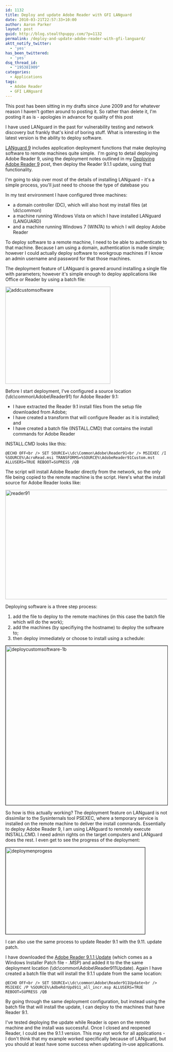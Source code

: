 ```yaml
---
id: 1132
title: Deploy and update Adobe Reader with GFI LANguard
date: 2010-03-21T22:57:33+10:00
author: Aaron Parker
layout: post
guid: http://blog.stealthpuppy.com/?p=1132
permalink: /deploy-and-update-adobe-reader-with-gfi-languard/
aktt_notify_twitter:
  - 'yes'
has_been_twittered:
  - 'yes'
dsq_thread_id:
  - "195381909"
categories:
  - Applications
tags:
  - Adobe Reader
  - GFI LANguard
---
```

<p class="note">
  This post has been sitting in my drafts since June 2009 and for whatever reason I haven't gotten around to posting it. So rather than delete it, I'm posting it as is - apologies in advance for quality of this post
</p>

I have used LANguard in the past for vulnerability testing and network discovery but frankly that's kind of boring stuff. What is interesting in the latest version is the ability to deploy software.

[LANguard 9](http://www.gfi.com/lannetscan) includes application deployment functions that make deploying software to remote machines quite simple.  I'm going to detail deploying Adobe Reader 9, using the deployment notes outlined in my [Deploying Adobe Reader 9]({{site.baseurl}}/deployment/deploying-adobe-reader-9-for-windows) post, then deploy the Reader 9.1.1 update, using that functionality.

I'm going to skip over most of the details of installing LANguard - it's a simple process, you'll just need to choose the type of datebase you

In my test environment I have configured three machines:

  * a domain controller (DC), which will also host my install files (at \\dc\common)
  * a machine running Windows Vista on which I have installed LANguard (LANGUARD)
  * and a machine running Windows 7 (WIN7A) to which I will deploy Adobe Reader

To deploy software to a remote machine, I need to be able to authenticate to that machine. Because I am using a domain, authentication is made simple; however I could actually deploy software to workgroup machines if I know an admin username and password for that those machines.

The deployment feature of LANguard is geared around installing a single file with parameters; however it's simple enough to deploy applications like Office or Reader by using a batch file:

<img class="alignnone size-full wp-image-1141" title="addcustomsoftware" src="https://stealthpuppy.com/media/2009/05/addcustomsoftware.png" alt="addcustomsoftware" width="327" height="303" srcset="https://stealthpuppy.com/media/2009/05/addcustomsoftware.png 327w, https://stealthpuppy.com/media/2009/05/addcustomsoftware-150x138.png 150w, https://stealthpuppy.com/media/2009/05/addcustomsoftware-300x277.png 300w" sizes="(max-width: 327px) 100vw, 327px" /> 

Before I start deployment, I've configured a source location (\\dc\common\Adobe\Reader91) for Adobe Reader 9.1:

  * I have extracted the Reader 9.1 install files from the setup file downloaded from Adobe;
  * I have created a transform that will configure Reader as it is installed; and
  * I have created a batch file (INSTALL.CMD) that contains the install commands for Adobe Reader

INSTALL.CMD looks like this:

`@ECHO OFF<br />
SET SOURCE=\\dc\Common\Adobe\Reader91<br />
MSIEXEC /I %SOURCE%\AcroRead.msi TRANSFORMS=%SOURCE%\AdobeReader91Custom.mst ALLUSERS=TRUE REBOOT=SUPRESS /QB`

The script will install Adobe Reader directly from the network, so the only file being copied to the remote machine is the script. Here's what the install source for Adobe Reader looks like:

<img class="alignnone size-full wp-image-1135" title="reader91" src="https://stealthpuppy.com/media/2009/05/reader91.png" alt="reader91" width="590" height="341" srcset="https://stealthpuppy.com/media/2009/05/reader91.png 590w, https://stealthpuppy.com/media/2009/05/reader91-150x86.png 150w, https://stealthpuppy.com/media/2009/05/reader91-300x173.png 300w" sizes="(max-width: 590px) 100vw, 590px" /> 

Deploying software is a three step process:

  1. add the file to deploy to the remote machines (in this case the batch file which will do the work);
  2. add the machines (by specifiying the hostname) to deploy the software to;
  3. then deploy immediately or choose to install using a schedule:

<img class="alignnone size-full wp-image-1140" style="border: black 1px solid;" title="deploycustomsoftware-1b" src="https://stealthpuppy.com/media/2009/05/deploycustomsoftware-1b.png" alt="deploycustomsoftware-1b" width="590" height="496" srcset="https://stealthpuppy.com/media/2009/05/deploycustomsoftware-1b.png 590w, https://stealthpuppy.com/media/2009/05/deploycustomsoftware-1b-150x126.png 150w, https://stealthpuppy.com/media/2009/05/deploycustomsoftware-1b-300x252.png 300w" sizes="(max-width: 590px) 100vw, 590px" /> 

So how is this actually working? The deployment feature on LANguard is not dissimilar to the Sysinternals tool PSEXEC, where a temporary service is installed on the remote machine to deliver the install commands. Essentially to deploy Adobe Reader 9, I am using LANguard to remotely execute INSTALL.CMD. I need admin rights on the target computers and LANguard does the rest. I even get to see the progress of the deployment:

<img class="alignnone size-full wp-image-1145" style="border: black 1px solid;" title="deploymenprogess" src="https://stealthpuppy.com/media/2009/05/deploymenprogess.png" alt="deploymenprogess" width="434" height="270" srcset="https://stealthpuppy.com/media/2009/05/deploymenprogess.png 434w, https://stealthpuppy.com/media/2009/05/deploymenprogess-150x93.png 150w, https://stealthpuppy.com/media/2009/05/deploymenprogess-300x186.png 300w" sizes="(max-width: 434px) 100vw, 434px" /> 

I can also use the same process to update Reader 9.1 with the 9.11. update patch.

I have downloaded the [Adobe Reader 9.1.1 Update](http://www.adobe.com/support/downloads/detail.jsp?ftpID=4452) (which comes as a Windows Installer Patch file - .MSP) and added it to the the same deployment location (\\dc\common\Adobe\Reader911Update). Again I have created a batch file that will install the 9.1.1 update from the same location:

`@ECHO OFF<br />
SET SOURCE=\\dc\common\Adobe\Reader911Update<br />
MSIEXEC /P %SOURCE%\AdbeRdrUpd911_all_incr.msp ALLUSERS=TRUE REBOOT=SUPRESS /QB`

By going through the same deployment configuration, but instead using the batch file that will install the update, I can deploy to the machines that have Reader 9.1.

I've tested deploying the update while Reader is open on the remote machine and the install was successful. Once I closed and reopened Reader, I could see the 9.1.1 version. This may not work for all applications - I don't think that my example worked specifically because of LANguard, but you should at least have some success when updating in-use applications.